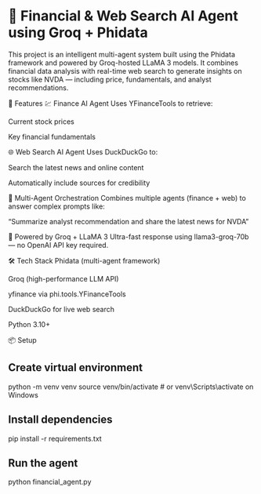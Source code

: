 # 🧠 Financial & Web Search AI Agent using Groq + Phidata
This project is an intelligent multi-agent system built using the Phidata framework and powered by Groq-hosted LLaMA 3 models. It combines financial data analysis with real-time web search to generate insights on stocks like NVDA — including price, fundamentals, and analyst recommendations.

🔧 Features
💹 Finance AI Agent
Uses YFinanceTools to retrieve:

Current stock prices

Key financial fundamentals

🌐 Web Search AI Agent
Uses DuckDuckGo to:

Search the latest news and online content

Automatically include sources for credibility

🤖 Multi-Agent Orchestration
Combines multiple agents (finance + web) to answer complex prompts like:

“Summarize analyst recommendation and share the latest news for NVDA”

🚀 Powered by Groq + LLaMA 3
Ultra-fast response using llama3-groq-70b — no OpenAI API key required.

🛠️ Tech Stack
Phidata (multi-agent framework)

Groq (high-performance LLM API)

yfinance via phi.tools.YFinanceTools

DuckDuckGo for live web search

Python 3.10+

📦 Setup
## Create virtual environment
python -m venv venv
source venv/bin/activate   # or venv\Scripts\activate on Windows

## Install dependencies
pip install -r requirements.txt

## Run the agent
python financial_agent.py
